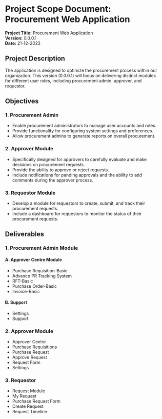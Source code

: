# Project Scope Document: Procurement Web Application

**Project Title:** Procurement Web Application  
**Version:** 0.0.0.1  
**Date:** 21-12-2023

## Project Description

The application is designed to optimize the procurement process within our organization. This version (0.0.0.1) will focus on delivering distinct modules for different user roles, including procurement admin, approver, and requestor.

## Objectives

### 1. Procurement Admin

- Enable procurement administrators to manage user accounts and roles.
- Provide functionality for configuring system settings and preferences.
- Allow procurement admins to generate reports on overall procurement.

### 2. Approver Module

- Specifically designed for approvers to carefully evaluate and make decisions on procurement requests.
- Provide the ability to approve or reject requests.
- Include notifications for pending approvals and the ability to add comments during the approver process.

### 3. Requestor Module

- Develop a module for requestors to create, submit, and track their procurement requests.
- Include a dashboard for requestors to monitor the status of their procurement requests.

## Deliverables

### 1. Procurement Admin Module

#### A. Approver Centre Module

- Purchase Requisition-Basic 
- Advance PR Tracking System
- RFT-Basic
- Purchase Order-Basic
- Invoice-Basic 

#### B. Support

- Settings 
- Support

### 2. Approver Module

- Approver Centre
- Purchase Requisitions
- Purchase Request
- Approve Request 
- Request Form
- Settings

### 3. Requestor

- Request Module
- My Request 
- Purchase Request Form
- Create Request
- Request Timeline
